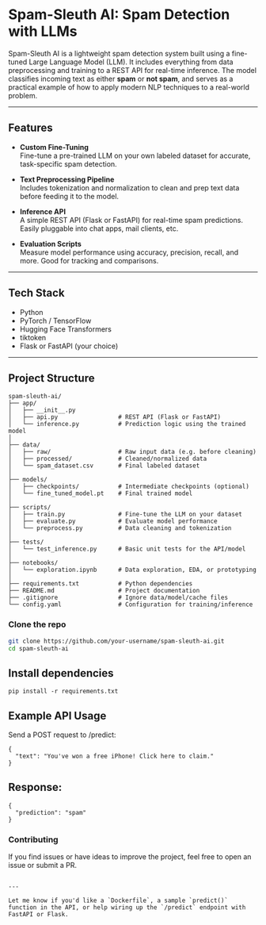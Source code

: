 # Spam-Sleuth AI: Spam Detection with LLMs

Spam-Sleuth AI is a lightweight spam detection system built using a fine-tuned Large Language Model (LLM). It includes everything from data preprocessing and training to a REST API for real-time inference. The model classifies incoming text as either **spam** or **not spam**, and serves as a practical example of how to apply modern NLP techniques to a real-world problem.

---

## Features

- **Custom Fine-Tuning**  
  Fine-tune a pre-trained LLM on your own labeled dataset for accurate, task-specific spam detection.

- **Text Preprocessing Pipeline**  
  Includes tokenization and normalization to clean and prep text data before feeding it to the model.

- **Inference API**  
  A simple REST API (Flask or FastAPI) for real-time spam predictions. Easily pluggable into chat apps, mail clients, etc.

- **Evaluation Scripts**  
  Measure model performance using accuracy, precision, recall, and more. Good for tracking and comparisons.

---

## Tech Stack

- Python  
- PyTorch / TensorFlow  
- Hugging Face Transformers  
- tiktoken  
- Flask or FastAPI (your choice)

---

## Project Structure
```
spam-sleuth-ai/
├── app/
│   ├── __init__.py
│   ├── api.py                 # REST API (Flask or FastAPI)
│   └── inference.py           # Prediction logic using the trained model
│
├── data/
│   ├── raw/                   # Raw input data (e.g. before cleaning)
│   ├── processed/             # Cleaned/normalized data
│   └── spam_dataset.csv       # Final labeled dataset
│
├── models/
│   ├── checkpoints/           # Intermediate checkpoints (optional)
│   └── fine_tuned_model.pt    # Final trained model
│
├── scripts/
│   ├── train.py               # Fine-tune the LLM on your dataset
│   ├── evaluate.py            # Evaluate model performance
│   └── preprocess.py          # Data cleaning and tokenization
│
├── tests/
│   └── test_inference.py      # Basic unit tests for the API/model
│
├── notebooks/
│   └── exploration.ipynb      # Data exploration, EDA, or prototyping
│
├── requirements.txt           # Python dependencies
├── README.md                  # Project documentation
├── .gitignore                 # Ignore data/model/cache files
└── config.yaml                # Configuration for training/inference

```

### Clone the repo

```bash
git clone https://github.com/your-username/spam-sleuth-ai.git
cd spam-sleuth-ai
```
## Install dependencies
```
pip install -r requirements.txt
```
## Example API Usage
Send a POST request to /predict:
```
{
  "text": "You've won a free iPhone! Click here to claim."
}
```
## Response:
```
{
  "prediction": "spam"
}
```
### Contributing
If you find issues or have ideas to improve the project, feel free to open an issue or submit a PR.
```

---

Let me know if you'd like a `Dockerfile`, a sample `predict()` function in the API, or help wiring up the `/predict` endpoint with FastAPI or Flask.
```

